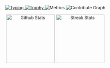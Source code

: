 <div align=center>
<a href="https://git.io/typing-svg">
<img src="https://readme-typing-svg.demolab.com?font=PT+Sans&size=40&duration=4000&pause=2000&color=5D5D5D&center=true&vCenter=true&width=435&lines=Stay+hungry%2C+stay+foolish." alt="Typing" />
</a>
<a href="https://github.com/ryo-ma/github-profile-trophy">
<img src="https://github-profile-trophy.vercel.app/?username=whitepaper233&theme=nord&margin-w=15&no-frame=true&title=MultiLanguage,Organizations,Commits,PullRequest,Repositories,Stars" alt="Trophy">
</a>

<img src="https://metrics.lecoq.io/WhitePaper233?template=classic&languages=1&base=header%2C%20activity%2C%20community%2C%20repositories%2C%20metadata&base.indepth=false&base.hireable=false&base.skip=false&languages=false&languages.limit=8&languages.threshold=0%25&languages.other=false&languages.colors=github&languages.sections=most-used&languages.indepth=false&languages.analysis.timeout=15&languages.categories=markup%2C%20programming&languages.recent.categories=markup%2C%20programming&languages.recent.load=300&languages.recent.days=14&config.timezone=Asia%2FShanghai&config.display=large" alt="Metrics">

<img src="https://activity-graph.herokuapp.com/graph?username=whitepaper233&theme=react" alt="Contribute Graph">
<figure>
<img src="https://github-readme-stats.vercel.app/api?username=whitepaper233&show_icons=true&theme=react&hide_border=true" alt="Github Stats" height=160>
<img src="https://streak-stats.demolab.com?user=WhitePaper233&theme=react&hide_border=true&date_format=%5BY.%5Dn.j" alt="Streak Stats" height=160>
</figure>
</div>
